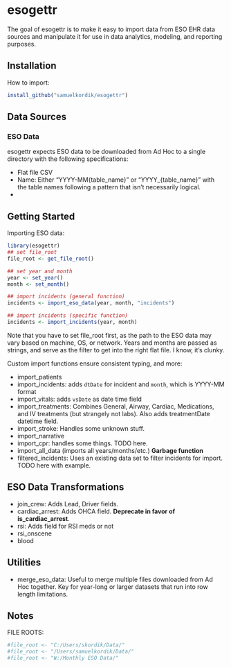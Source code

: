 
<!-- README.md is generated from README.Rmd. Please edit that file -->

# esogettr

<!-- badges: start -->
<!-- badges: end -->

The goal of esogettr is to make it easy to import data from ESO EHR data
sources and manipulate it for use in data analytics, modeling, and
reporting purposes.

## Installation

How to import:

``` r
install_github("samuelkordik/esogettr")
```

## Data Sources

### ESO Data

esogettr expects ESO data to be downloaded from Ad Hoc to a single
directory with the following specifications:

-   Flat file CSV
-   Name: Either “YYYY-MM{table_name}” or “YYYY\_{table_name}” with the
    table names following a pattern that isn’t necessarily logical.
-   

## Getting Started

Importing ESO data:

``` r
library(esogettr)
## set file_root
file_root <- get_file_root()

## set year and month
year <- set_year()
month <- set_month()

## import incidents (general function)
incidents <- import_eso_data(year, month, "incidents")

## import incidents (specific function)
incidents <- import_incidents(year, month)
```

Note that you have to set file_root first, as the path to the ESO data
may vary based on machine, OS, or network. Years and months are passed
as strings, and serve as the filter to get into the right flat file. I
know, it’s clunky.

Custom import functions ensure consistent typing, and more:

-   import_patients
-   import_incidents: adds `dtDate` for incident and `month`, which is
    YYYY-MM format
-   import_vitals: adds `vsDate` as date time field
-   import_treatments: Combines General, Airway, Cardiac, Medications,
    and IV treatments (but strangely not labs). Also adds treatmentDate
    datetime field.
-   import_stroke: Handles some unknown stuff.
-   import_narrative
-   import_cpr: handles some things. TODO here.
-   import_all_data (imports all years/months/etc.) **Garbage function**
-   filtered_incidents: Uses an existing data set to filter incidents
    for import. TODO here with example.

## ESO Data Transformations

-   join_crew: Adds Lead, Driver fields.
-   cardiac_arrest: Adds OHCA field. **Deprecate in favor of
    is_cardiac_arrest**.
-   rsi: Adds field for RSI meds or not
-   rsi_onscene
-   blood

## Utilities

-   merge_eso_data: Useful to merge multiple files downloaded from Ad
    Hoc together. Key for year-long or larger datasets that run into row
    length limitations.

## Notes

FILE ROOTS:

``` r
#file_root <- "C:/Users/skordik/Data/"
#file_root <- "/Users/samuelkordik/Data/"
#file_root <- "W:/Monthly ESO Data/"
```
